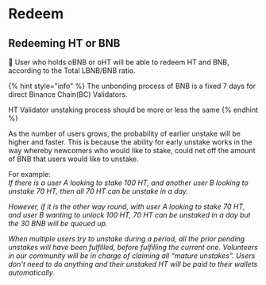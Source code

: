 # Redeem

## Redeeming HT or BNB

📍 User who holds oBNB or oHT will be able to redeem HT and BNB, according to the Total LBNB/BNB ratio.

{% hint style="info" %}
The unbonding process of BNB is a fixed 7 days for direct Binance Chain\(BC\) Validators.

HT Validator unstaking process should be more or less the same
{% endhint %}

As the number of users grows, the probability of earlier unstake will be higher and faster. This is because the ability for early unstake works in the way whereby newcomers who would like to stake, could net off the amount of BNB that users would like to unstake.

For example:  
_If there is a user A looking to stake 100 HT, and another user B looking to unstake 70 HT, then all 70 HT can be unstake in a day._

_However, if it is the other way round, with user A looking to stake 70 HT, and user B wanting to unlock 100 HT, 70 HT can be unstaked in a day but the 30 BNB will be queued up._

_When multiple users try to unstake during a period, all the prior pending unstakes will have been fulfilled, before fulfilling the current one. Volunteers in our community will be in charge of claiming all “mature unstakes”. Users don't need to do anything and their unstaked HT will be paid to their wallets automatically._

